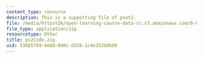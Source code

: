```yaml
---
content_type: resource
description: This is a supporting file of pset2.
file: /media/https%3A/open-learning-course-data-rc.s3.amazonaws.com/6-820-fundamentals-of-program-analysis-fall-2015/536b57699eb8040cd3581c4e352b8b89_ps2Code.zip
file_type: application/zip
resourcetype: Other
title: ps2Code.zip
uid: 536b5769-9eb8-040c-d358-1c4e352b8b89
---
```

